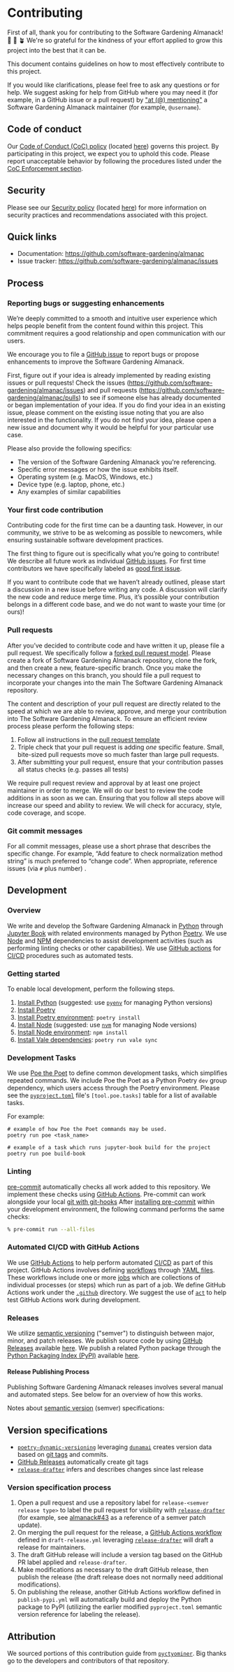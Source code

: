 # Contributing

First of all, thank you for contributing to the Software Gardening Almanack! 🎉 💯 🪴
We're so grateful for the kindness of your effort applied to grow this project into the best that it can be.

This document contains guidelines on how to most effectively contribute to this project.

If you would like clarifications, please feel free to ask any questions or for help.
We suggest asking for help from GitHub where you may need it (for example, in a GitHub issue or a pull request) by ["at (@) mentioning"](https://github.blog/2011-03-23-mention-somebody-they-re-notified/) a Software Gardening Almanack maintainer (for example, `@username`).

## Code of conduct

Our [Code of Conduct (CoC) policy](https://github.com/software-gardening/almanac?tab=coc-ov-file) (located [here](https://github.com/software-gardening/.github/blob/main/CODE_OF_CONDUCT.md)) governs this project.
By participating in this project, we expect you to uphold this code.
Please report unacceptable behavior by following the procedures listed under the [CoC Enforcement section](https://github.com/software-gardening/almanac?tab=coc-ov-file#enforcement).

## Security

Please see our [Security policy](https://github.com/software-gardening/almanac?tab=security-ov-file) (located [here](https://github.com/software-gardening/.github/blob/main/SECURITY.md)) for more information on security practices and recommendations associated with this project.

## Quick links

- Documentation: <https://github.com/software-gardening/almanac>
- Issue tracker: <https://github.com/software-gardening/almanac/issues>

## Process

### Reporting bugs or suggesting enhancements

We’re deeply committed to a smooth and intuitive user experience which helps people benefit from the content found within this project.
This commitment requires a good relationship and open communication with our users.

We encourage you to file a [GitHub issue](https://docs.github.com/en/issues/tracking-your-work-with-issues/creating-an-issue) to report bugs or propose enhancements to improve the Software Gardening Almanack.

First, figure out if your idea is already implemented by reading existing issues or pull requests!
Check the issues (<https://github.com/software-gardening/almanac/issues>) and pull requests (<https://github.com/software-gardening/almanac/pulls>)  to see if someone else has already documented or began implementation of your idea.
If you do find your idea in an existing issue, please comment on the existing issue noting that you are also interested in the functionality.
If you do not find your idea, please open a new issue and document why it would be helpful for your particular use case.

Please also provide the following specifics:

- The version of the Software Gardening Almanack you're referencing.
- Specific error messages or how the issue exhibits itself.
- Operating system (e.g. MacOS, Windows, etc.)
- Device type (e.g. laptop, phone, etc.)
- Any examples of similar capabilities

### Your first code contribution

Contributing code for the first time can be a daunting task.
However, in our community, we strive to be as welcoming as possible to newcomers, while ensuring sustainable software development practices.

The first thing to figure out is specifically what you’re going to contribute!
We describe all future work as individual [GitHub issues](https://github.com/software-gardening/almanac/issues).
For first time contributors we have specifically labeled as [good first issue](https://github.com/software-gardening/almanac/issues?q=is%3Aissue+is%3Aopen+label%3A%22good+first+issue%22).

If you want to contribute code that we haven’t already outlined, please start a discussion in a new issue before writing any code.
A discussion will clarify the new code and reduce merge time.
Plus, it’s possible your contribution belongs in a different code base, and we do not want to waste your time (or ours)!

### Pull requests

After you’ve decided to contribute code and have written it up, please file a pull request.
We specifically follow a [forked pull request model](https://docs.github.com/en/github/collaborating-with-issues-and-pull-requests/creating-a-pull-request-from-a-fork).
Please create a fork of Software Gardening Almanack repository, clone the fork, and then create a new, feature-specific branch.
Once you make the necessary changes on this branch, you should file a pull request to incorporate your changes into the main The Software Gardening Almanack repository.

The content and description of your pull request are directly related to the speed at which we are able to review, approve, and merge your contribution into The Software Gardening Almanack.
To ensure an efficient review process please perform the following steps:

1. Follow all instructions in the [pull request template](https://github.com/software-gardening/almanac/blob/main/.github/PULL_REQUEST_TEMPLATE.md)
1. Triple check that your pull request is adding _one_ specific feature. Small, bite-sized pull requests move so much faster than large pull requests.
1. After submitting your pull request, ensure that your contribution passes all status checks (e.g. passes all tests)

We require pull request review and approval by at least one project maintainer in order to merge.
We will do our best to review the code additions in as soon as we can.
Ensuring that you follow all steps above will increase our speed and ability to review.
We will check for accuracy, style, code coverage, and scope.

### Git commit messages

For all commit messages, please use a short phrase that describes the specific change.
For example, “Add feature to check normalization method string” is much preferred to “change code”.
When appropriate, reference issues (via `#` plus number) .

## Development

### Overview

We write and develop the Software Gardening Almanack in [Python](https://www.python.org/) through [Jupyter Book](https://jupyterbook.org/) with related environments managed by Python [Poetry](https://python-poetry.org/).
We use [Node](https://nodejs.org) and [NPM](https://www.npmjs.com/) dependencies to assist development activities (such as performing linting checks or other capabilities).
We use [GitHub actions](https://docs.github.com/en/actions) for [CI/CD](https://en.wikipedia.org/wiki/CI/CD) procedures such as automated tests.

### Getting started

To enable local development, perform the following steps.

1. [Install Python](https://www.python.org/downloads/) (suggested: use [`pyenv`](https://github.com/pyenv/pyenv) for managing Python versions)
1. [Install Poetry](https://python-poetry.org/docs/#installation)
1. [Install Poetry environment](https://python-poetry.org/docs/basic-usage/#installing-dependencies): `poetry install`
1. [Install Node](https://nodejs.org/en/download) (suggested: use [`nvm`](https://github.com/nvm-sh/nvm) for managing Node versions)
1. [Install Node environment](https://docs.npmjs.com/cli/v9/commands/npm-install): `npm install`
1. [Install Vale dependencies](https://vale.sh/manual/sync/): `poetry run vale sync`

### Development Tasks

We use [Poe the Poet](https://poethepoet.natn.io/) to define common development tasks, which simplifies repeated  commands.
We include Poe the Poet as a Python Poetry `dev` group dependency, which users access through the Poetry environment.
Please see the [`pyproject.toml`](https://github.com/software-gardening/almanac/blob/main/pyproject.toml) file's `[tool.poe.tasks]` table for a list of available tasks.

For example:

```shell
# example of how Poe the Poet commands may be used.
poetry run poe <task_name>

# example of a task which runs jupyter-book build for the project
poetry run poe build-book
```

### Linting

[pre-commit](https://pre-commit.com/) automatically checks all work added to this repository.
We implement these checks using [GitHub Actions](https://docs.github.com/en/actions).
Pre-commit can work alongside your local [git with git-hooks](https://pre-commit.com/index.html#3-install-the-git-hook-scripts)
After [installing pre-commit](https://pre-commit.com/#installation) within your development environment, the following command performs the same checks:

```sh
% pre-commit run --all-files
```

### Automated CI/CD with GitHub Actions

We use [GitHub Actions](https://docs.github.com/en/actions) to help perform automated [CI/CD](https://en.wikipedia.org/wiki/CI/CD) as part of this project.
GitHub Actions involves defining [workflows](https://docs.github.com/en/actions/using-workflows) through [YAML files](https://en.wikipedia.org/wiki/YAML).
These workflows include one or more [jobs](https://docs.github.com/en/actions/using-jobs) which are collections of individual processes (or steps) which run as part of a job.
We define GitHub Actions work under the [`.github`](https://github.com/software-gardening/almanac/tree/main/.github) directory.
We suggest the use of [`act`](https://github.com/nektos/act) to help test GitHub Actions work during development.

### Releases

We utilize [semantic versioning](https://en.wikipedia.org/wiki/Software_versioning#Semantic_versioning) ("semver") to distinguish between major, minor, and patch releases.
We publish source code by using [GitHub Releases](https://docs.github.com/en/repositories/releasing-projects-on-github/about-releases) available [here](https://github.com/software-gardening/almanac/releases).
We publish a related Python package through the [Python Packaging Index (PyPI)](https://pypi.org/) available [here](https://pypi.org/project/almanack/).

#### Release Publishing Process

Publishing Software Gardening Almanack releases involves several manual and automated steps.
See below for an overview of how this works.

Notes about [semantic version](https://en.wikipedia.org/wiki/Software_versioning#Semantic_versioning) (semver) specifications:
## Version specifications 

- [`poetry-dynamic-versioning`](https://github.com/mtkennerly/poetry-dynamic-versioning) leveraging [`dunamai`](https://github.com/mtkennerly/dunamai) creates version data based on [git tags](https://git-scm.com/book/en/v2/Git-Basics-Tagging) and commits.
- [GitHub Releases](https://docs.github.com/en/repositories/releasing-projects-on-github/about-releases) automatically create git tags
- [`release-drafter`](https://github.com/release-drafter/release-drafter) infers and describes changes since last release
### Version specification process

1. Open a pull request and use a repository label for `release-<semver release type>` to label the pull request for visibility with [`release-drafter`](https://github.com/release-drafter/release-drafter) (for example, see [almanack#43](https://github.com/software-gardening/almanac/pull/43) as a reference of a semver patch update).
1. On merging the pull request for the release, a [GitHub Actions workflow](https://docs.github.com/en/actions/using-workflows) defined in `draft-release.yml` leveraging [`release-drafter`](https://github.com/release-drafter/release-drafter) will draft a release for maintainers.
1. The draft GitHub release will include a version tag based on the GitHub PR label applied and `release-drafter`.
1. Make modifications as necessary to the draft GitHub release, then publish the release (the draft release does not normally need additional modifications).
1. On publishing the release, another GitHub Actions workflow defined in `publish-pypi.yml` will automatically build and deploy the Python package to PyPI (utilizing the earlier modified `pyproject.toml` semantic version reference for labeling the release).

## Attribution

We sourced portions of this contribution guide from [`pyctyominer`](https://github.com/cytomining/pycytominer/blob/master/CONTRIBUTING.md).
Big thanks go to the developers and contributors of that repository.
